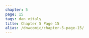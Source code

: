 ```yaml
---
chapter: 5
page: 15
tags: dan vitaly
title: Chapter 5 Page 15
alias: /dnwcomic/chapter-5-page-15/
---
```

